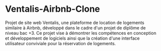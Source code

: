 # Ventalis-Airbnb-Clone
Projet de site web Ventalis, une plateforme de location de logements similaire à Airbnb, développé dans le cadre d'un projet de diplôme de niveau bac +3. Ce projet vise à démontrer les compétences en conception et développement de logiciels ainsi que la création d'une interface utilisateur conviviale pour la réservation de logements.
